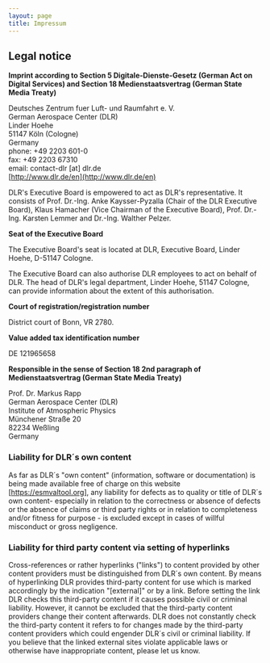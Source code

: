 ```yaml
---
layout: page
title: Impressum
---
```


## Legal notice

**Imprint according to Section 5 Digitale-Dienste-Gesetz (German Act on Digital Services)
and Section 18 Medienstaatsvertrag (German State Media Treaty)**


Deutsches Zentrum fuer Luft- und Raumfahrt e. V. \
German Aerospace Center (DLR) \
Linder Hoehe \
51147 Köln (Cologne) \
Germany \
phone: +49 2203 601-0 \
fax: +49 2203 67310 \
email: contact-dlr [at] dlr.de \
[http://www.dlr.de/en](http://www.dlr.de/en)

DLR's Executive Board is empowered to act as DLR's representative.
It consists of Prof. Dr.-Ing. Anke Kaysser-Pyzalla (Chair of the DLR
Executive Board), Klaus Hamacher (Vice Chairman of the Executive Board),
Prof. Dr.-Ing. Karsten Lemmer and Dr.-Ing. Walther Pelzer.

**Seat of the Executive Board**

The Executive Board's seat is located at DLR, Executive Board, Linder Hoehe, D-51147 Cologne.

The Executive Board can also authorise DLR employees to act on behalf of DLR. The head
of DLR's legal department, Linder Hoehe, 51147 Cologne, can provide information about
the extent of this authorisation.

**Court of registration/registration number**

District court of Bonn, VR 2780.

**Value added tax identification number**

DE 121965658

**Responsible in the sense of Section 18 2nd paragraph of Medienstaatsvertrag
(German State Media Treaty)**

Prof. Dr. Markus Rapp \
German Aerospace Center (DLR) \
Institute of Atmospheric Physics \
Münchener Straße 20 \
82234 Weßling \
Germany

### Liability for DLR´s own content

As far as DLR´s "own content" (information, software or documentation) is being
made available free of charge on this website [https://esmvaltool.org], any
liability for defects as to quality or title of DLR´s own content- especially in
relation to the correctness or absence of defects or the absence of claims or
third party rights or in relation to completeness and/or fitness for purpose -
is excluded except in cases of willful misconduct or gross negligence.

### Liability for third party content via setting of hyperlinks

Cross-references or rather hyperlinks ("links") to content provided by other
content providers must be distinguished from DLR´s own content. By means of
hyperlinking DLR provides third-party content for use which is marked accordingly
by the indication "[external]" or by a link. Before setting the link DLR checks
this third-party content if it causes possible civil or criminal liability.
However, it cannot be excluded that the third-party content providers change
their content afterwards. DLR does not constantly check the third-party content
it refers to for changes made by the third-party content providers which could
engender DLR´s civil or criminal liability. If you believe that the linked
external sites violate applicable laws or otherwise have inappropriate content,
please let us know.